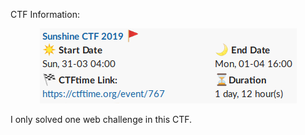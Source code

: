 CTF Information:
<p align="center">
<img src="img/sunshine.png">
</p>

I only solved one web challenge in this CTF.

